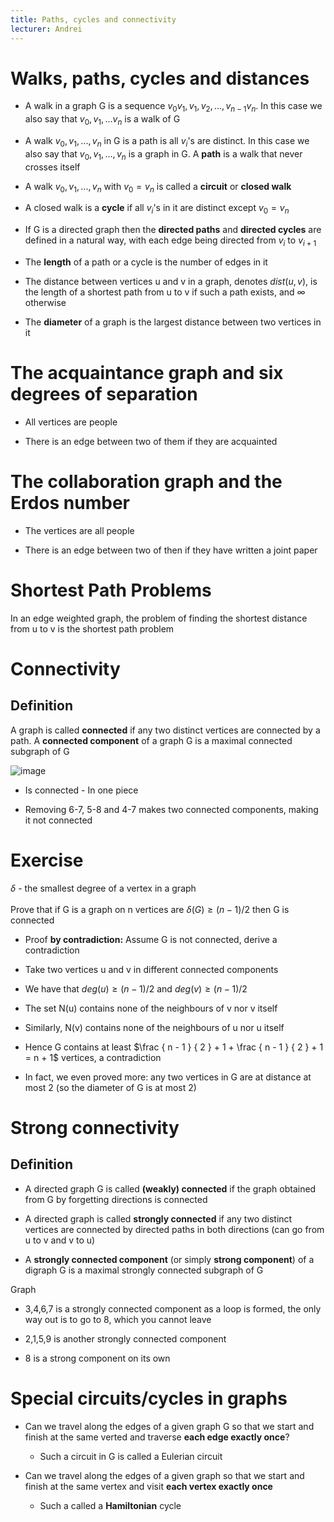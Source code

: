 ```yaml
---
title: Paths, cycles and connectivity
lecturer: Andrei
---
```


# Walks, paths, cycles and distances

-   A walk in a graph G is a sequence $v_0v_1,v_1,v_2,...,v_{n-1}v_n$.
    In this case we also say that $v_0,v_1,...v_n$ is a walk of G

-   A walk $v_0,v_1,...,v_n$ in G is a path is all $v_i$'s are distinct.
    In this case we also say that $v_0,v_1,...,v_n$ is a graph in G. A
    **path** is a walk that never crosses itself

-   A walk $v_0,v_1,...,v_n$ with $v_0=v_n$ is called a **circuit** or
    **closed walk**

-   A closed walk is a **cycle** if all $v_i$'s in it are distinct
    except $v_0=v_n$

-   If G is a directed graph then the **directed paths** and **directed
    cycles** are defined in a natural way, with each edge being directed
    from $v_i$ to $v_{i+1}$

-   The **length** of a path or a cycle is the number of edges in it

-   The distance between vertices u and v in a graph, denotes
    $dist(u,v)$, is the length of a shortest path from u to v if such a
    path exists, and $\infty$ otherwise

-   The **diameter** of a graph is the largest distance between two
    vertices in it

# The acquaintance graph and six degrees of separation

-   All vertices are people

-   There is an edge between two of them if they are acquainted

# The collaboration graph and the Erdos number

-   The vertices are all people

-   There is an edge between two of then if they have written a joint
    paper

# Shortest Path Problems

In an edge weighted graph, the problem of finding the shortest distance
from u to v is the shortest path problem

# Connectivity

## Definition

A graph is called **connected** if any two distinct vertices are
connected by a path. A **connected component** of a graph G is a maximal
connected subgraph of G

![image](/img/Year_1/MCS/DMLA/Paths/graph.webp)

-   Is connected - In one piece

-   Removing 6-7, 5-8 and 4-7 makes two connected components, making it
    not connected

# Exercise

$\delta$ - the smallest degree of a vertex in a graph\
\
Prove that if G is a graph on n vertices are
$\delta(G)\geqslant (n-1)/2$ then G is connected

-   Proof **by contradiction:** Assume G is not connected, derive a
    contradiction

-   Take two vertices u and v in different connected components

-   We have that $deg(u)\geqslant (n-1)/2$ and $deg(v)\geqslant (n-1)/2$

-   The set N(u) contains none of the neighbours of v nor v itself

-   Similarly, N(v) contains none of the neighbours of u nor u itself

-   Hence G contains at least
    $\frac { n - 1 } { 2 } + 1 + \frac { n - 1 } { 2 } + 1 = n + 1$
    vertices, a contradiction

-   In fact, we even proved more: any two vertices in G are at distance
    at most 2 (so the diameter of G is at most 2)

# Strong connectivity

## Definition

-   A directed graph G is called **(weakly) connected** if the graph
    obtained from G by forgetting directions is connected

-   A directed graph is called **strongly connected** if any two
    distinct vertices are connected by directed paths in both directions
    (can go from u to v and v to u)

-   A **strongly connected component** (or simply **strong component**)
    of a digraph G is a maximal strongly connected subgraph of G

Graph

-   3,4,6,7 is a strongly connected component as a loop is formed, the
    only way out is to go to 8, which you cannot leave

-   2,1,5,9 is another strongly connected component

-   8 is a strong component on its own

# Special circuits/cycles in graphs

-   Can we travel along the edges of a given graph G so that we start
    and finish at the same verted and traverse **each edge exactly
    once**?

    -   Such a circuit in G is called a Eulerian circuit

-   Can we travel along the edges of a given graph so that we start and
    finish at the same vertex and visit **each vertex exactly once**

    -   Such a called a **Hamiltonian** cycle

